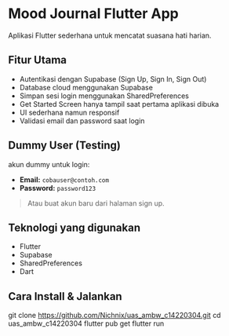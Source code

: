 # Mood Journal Flutter App

Aplikasi Flutter sederhana untuk mencatat suasana hati harian.

## Fitur Utama

- Autentikasi dengan Supabase (Sign Up, Sign In, Sign Out)
- Database cloud menggunakan Supabase
- Simpan sesi login menggunakan SharedPreferences
- Get Started Screen hanya tampil saat pertama aplikasi dibuka
- UI sederhana namun responsif
- Validasi email dan password saat login


## Dummy User (Testing)

akun dummy untuk login:

- **Email:** `cobauser@contoh.com`
- **Password:** `password123`

> Atau buat akun baru dari halaman sign up.


## Teknologi yang digunakan

- Flutter
- Supabase
- SharedPreferences
- Dart


## Cara Install & Jalankan

git clone https://github.com/Nichnix/uas_ambw_c14220304.git
cd uas_ambw_c14220304
flutter pub get
flutter run

